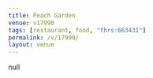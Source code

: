 ```yaml
---
title: Peach Garden
venue: v17990
tags: [restaurant, food, "fhrs:663431"]
permalink: /v/17990/
layout: venue
---
```

null